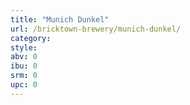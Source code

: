 ```yaml
---
title: "Munich Dunkel"
url: /bricktown-brewery/munich-dunkel/
category: 
style: 
abv: 0
ibu: 0
srm: 0
upc: 0
---
```


